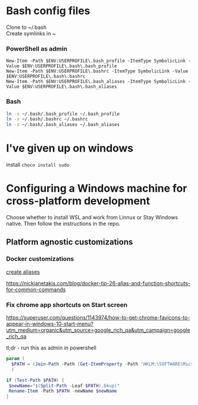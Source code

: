 # Bash config files

Clone to ~/.bash  
Create symlinks in ~
### PowerShell as admin  
```
New-Item -Path $ENV:USERPROFILE\.bash_profile -ItemType SymbolicLink -Value $ENV:USERPROFILE\.bash\.bash_profile
New-Item -Path $ENV:USERPROFILE\.bashrc -ItemType SymbolicLink -Value $ENV:USERPROFILE\.bash\.bashrc
New-Item -Path $ENV:USERPROFILE\.bash_aliases -ItemType SymbolicLink -Value $ENV:USERPROFILE\.bash\.bash_aliases
```
### Bash
```bash
ln -s ~/.bash/.bash_profile ~/.bash_profile
ln -s ~/.bash/.bashrc ~/.bashrc
ln -s ~/.bash/.bash_aliases ~/.bash_aliases
```

# I've given up on windows
install
`choco install sudo`

# Configuring a Windows machine for cross-platform development

Choose whether to install WSL and work from Linnux or Stay Windows native. Then follow the instructions in the repo.

## Platform agnostic customizations

### Docker customizations
[create aliases](https://4sysops.com/archives/how-to-create-a-powershell-alias/)

https://nickjanetakis.com/blog/docker-tip-26-alias-and-function-shortcuts-for-common-commands

### Fix chrome app shortcuts on Start screen  

https://superuser.com/questions/1143974/how-to-get-chrome-favicons-to-appear-in-windows-10-start-menu?utm_medium=organic&utm_source=google_rich_qa&utm_campaign=google_rich_qa  

tl;dr - run this as admin in powershell

```Powershell
param (
  $PATH = (Join-Path -Path (Get-ItemProperty -Path 'HKLM:\SOFTWARE\Microsoft\Windows\CurrentVersion\App Paths\chrome.exe').Path -ChildPath "chrome.VisualElementsManifest.xml")
  )

if (Test-Path $PATH) {
 $newName="$(Split-Path -Leaf $PATH).bkup)"
 Rename-Item -Path $PATH -newName $newName
}
```
